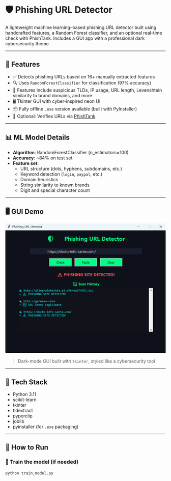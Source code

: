 # 🛡️ Phishing URL Detector

A lightweight machine learning–based phishing URL detector built using handcrafted features, a Random Forest classifier, and an optional real-time check with PhishTank. Includes a GUI app with a professional dark cybersecurity theme.

---

## 🚀 Features

- ✅ Detects phishing URLs based on 16+ manually extracted features
- 🔍 Uses `RandomForestClassifier` for classification (97% accuracy)
- 🧠 Features include suspicious TLDs, IP usage, URL length, Levenshtein similarity to brand domains, and more
- 🖥️ Tkinter GUI with cyber-inspired neon UI
- 📦 Fully offline `.exe` version available (built with PyInstaller)
- 🔗 Optional: Verifies URLs via [PhishTank](https://phishtank.org/)

---

## 📊 ML Model Details

- **Algorithm**: RandomForestClassifier (n_estimators=100)
- **Accuracy**: ~84% on test set
- **Feature set**:
  - URL structure (dots, hyphens, subdomains, etc.)
  - Keyword detection (`login`, `paypal`, etc.)
  - Domain heuristics
  - String similarity to known brands
  - Digit and special character count

---

## 🖥️ GUI Demo

![GUI Screenshot](phishing_GUI.png)  
> Dark-mode GUI built with `tkinter`, styled like a cybersecurity tool

---

## 🧰 Tech Stack

- Python 3.11
- scikit-learn
- tkinter
- tldextract
- pyperclip
- joblib
- pyinstaller (for `.exe` packaging)

---

## 🧪 How to Run

### 🧠 Train the model (if needed)
```bash
python train_model.py
